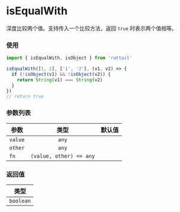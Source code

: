 # isEqualWith

深度比较两个值。支持传入一个比较方法，返回 `true` 时表示两个值相等。

### 使用

```ts
import { isEqualWith, isObject } from 'rattail'

isEqualWith([1, 2], ['1', '2'], (v1, v2) => {
  if (!isObject(v1) && !isObject(v2)) {
    return String(v1) === String(v2)
  }
})
// return true
```

### 参数列表

| 参数    |          类型           | 默认值 |
| ------- | :---------------------: | -----: |
| `value` |          `any`          |        |
| `other` |          `any`          |        |
| `fn`    | `(value, other) => any` |        |

### 返回值

|   类型    |
| :-------: |
| `boolean` |
